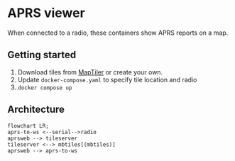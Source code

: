 # APRS viewer

When connected to a radio, these containers show APRS reports on a map.

## Getting started

1. Download tiles from [MapTiler](https://data.maptiler.com/downloads/tileset/osm/north-america/us/?usage=non-commercial) or create your own.
2. Update `docker-compose.yaml` to specify tile location and radio
3. `docker compose up`

## Architecture

```mermaid
flowchart LR;
aprs-to-ws <--serial-->radio
aprsweb --> tileserver
tileserver <--> mbtiles[(mbtiles)]
aprsweb --> aprs-to-ws
```
